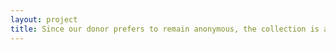 ```yaml
--- 
layout: project 
title: Since our donor prefers to remain anonymous, the collection is alternately referred to as "Private Collector" in public and the "Greg Gaar Collection" internally.
---
```



